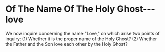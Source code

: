 # Of The Name Of The Holy Ghost---love

We now inquire concerning the name "Love," on which arise two points of inquiry:
(1) Whether it is the proper name of the Holy Ghost?
(2) Whether the Father and the Son love each other by the Holy Ghost?